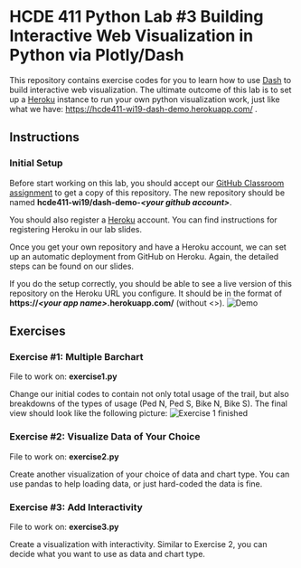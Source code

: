 # HCDE 411 Python Lab #3 Building Interactive Web Visualization in Python via Plotly/Dash

This repository contains exercise codes for you to learn how to use 
[Dash](https://dash.plot.ly/) to build interactive web visualization. 
The ultimate outcome of this lab is to set up a [Heroku](https://www.heroku.com/) 
instance to run your own python visualization work, just like what we have: 
https://hcde411-wi19-dash-demo.herokuapp.com/ .


## Instructions 

### Initial Setup
Before start working on this lab, you should accept our 
[GitHub Classroom assignment](https://classroom.github.com/a/pwOFdIcK) to get a copy of this repository. 
The new repository should be named **hcde411-wi19/dash-demo-_\<your github account\>_**.

You should also register a [Heroku](https://www.heroku.com/) account. 
You can find instructions for registering Heroku in our lab slides.

Once you get your own repository and have a Heroku account, 
we can set up an automatic deployment from GitHub on Heroku. Again,
the detailed steps can be found on our slides.

If you do the setup correctly, you should be able to see a live version of 
this repository on the Heroku URL you configure. It should be in the format
of **https://_\<your app name\>_.herokuapp.com/** (without <>).
![Demo](https://i.imgur.com/7c5QXzS.png)

## Exercises
### Exercise #1: Multiple Barchart
File to work on: **exercise1.py**

Change our initial codes to contain not only total usage of the trail, but also 
breakdowns of the types of usage (Ped N, Ped S, Bike N, Bike S). 
The final view should look like the following picture:
![Exercise 1 finished](https://i.imgur.com/pRLeJP4.png)


### Exercise #2: Visualize Data of Your Choice

File to work on: **exercise2.py**

Create another visualization of your choice of data and chart type. 
You can use pandas to help loading data, or just hard-coded the data is fine.

### Exercise #3: Add Interactivity

File to work on: **exercise3.py**

Create a visualization with interactivity. Similar to Exercise 2, you can decide what you want to use as data and 
chart type. 
